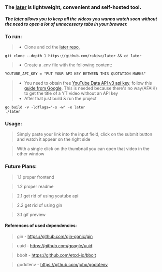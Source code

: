 ### The [later](https://github.com/rakivo/later) is lightweight, convenient and self-hosted tool.
##### The [later](https://github.com/rakivo/later) allows you to keep all the videos you wanna watch soon without the need to open a lot of unnecessary tabs in your browser.

### To run:
> - Clone and cd the [later repo.](https://github.com/rakivo/later)
```shell
git clone --depth 1 https://github.com/rakivo/later && cd later
```
> - Create a .env file with the following content:
```txt
YOUTUBE_API_KEY = "PUT YOUR API KEY BETWEEN THIS QUOTATION MARKS"
```
> - You need to obtain free [YouTube Data API v3 api key](https://developers.google.com/youtube/v3), follow this [guide from Google](https://developers.google.com/youtube/v3/getting-started). This is needed because there's no way(AFAIK) to get the title of a YT video without an API key
> - After that just build & run the project
```shell
go build -v -ldflags="-s -w" -o later
./later
```

### Usage:
> Simply paste your link into the input field, click on the submit button and watch it appear on the right side

> With a single click on the thumbnail you can open that video in the other window

### Future Plans:
> 1.1 proper frontend

> 1.2  proper readme

> 2.1 get rid of using youtube api

> 2.2 get rid of using gin

> 3.1 gif preview

#### References of used dependencies:
> gin      - https://github.com/gin-gonic/gin

> uuid     - https://github.com/google/uuid

> bbolt    - https://github.com/etcd-io/bbolt

> godotenv - https://github.com/joho/godotenv
